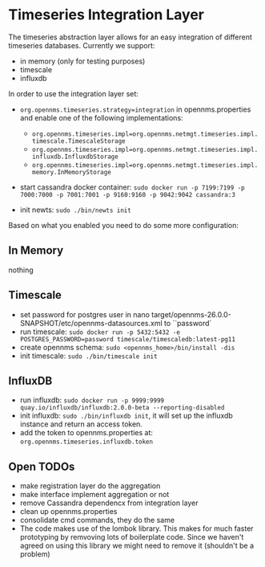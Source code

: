 # Timeseries Integration Layer
The timeseries abstraction layer allows for an easy integration of different timeseries databases. Currently we support:
* in memory (only for testing purposes)
* timescale
* influxdb

In order to use the integration layer set:
* ```org.opennms.timeseries.strategy=integration``` in opennms.properties and enable one of the following implementations:
  * ```org.opennms.timeseries.impl=org.opennms.netmgt.timeseries.impl.timescale.TimescaleStorage```
  * ```org.opennms.timeseries.impl=org.opennms.netmgt.timeseries.impl.influxdb.InfluxdbStorage```
  * ```org.opennms.timeseries.impl=org.opennms.netmgt.timeseries.impl.memory.InMemoryStorage```
  
* start cassandra docker container: ```sudo docker run -p 7199:7199 -p 7000:7000 -p 7001:7001 -p 9160:9160 -p 9042:9042 cassandra:3```
* init newts: ``sudo ./bin/newts init``
  
Based on what you enabled you need to do some more configuration:

## In Memory
nothing 

## Timescale 
* set password for postgres user in nano target/opennms-26.0.0-SNAPSHOT/etc/opennms-datasources.xml to ``password`
* run timescale:
  ``sudo docker run -p 5432:5432 -e POSTGRES_PASSWORD=password timescale/timescaledb:latest-pg11``
* create opennms schema: ``sudo <opennms_home>/bin/install -dis``
* init timescale: ``sudo ./bin/timescale init``

## InfluxDB
* run influxdb: ``sudo docker run -p 9999:9999 quay.io/influxdb/influxdb:2.0.0-beta --reporting-disabled``
* init influxdb: ``sudo ./bin/influxdb init``, it will set up the influxdb instance and return an access token.
* add the token to opennms.properties at: ``org.opennms.timeseries.influxdb.token``

## Open TODOs
* make registration layer do the aggregation
* make interface implement aggregation or not
* remove Cassandra dependencx from integration layer
* clean up opennms.properties
* consolidate cmd commands, they do the same
* The code makes use of the lombok library. This makes for much faster prototyping by remvoving lots of boilerplate code. Since we haven't agreed on using this library we might need to remove it (shouldn't be a problem)
